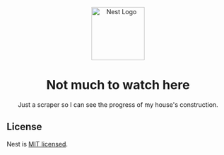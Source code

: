 <p align="center">
  <a href="http://nestjs.com/" target="blank"><img src="https://nestjs.com/img/logo-small.svg" width="120" alt="Nest Logo" /></a>
</p>
<h1 align="center">Not much to watch here</h1>
<p align="center"> Just a scraper so I can see the progress of my house's construction.</p>


## License

Nest is [MIT licensed](https://github.com/nestjs/nest/blob/master/LICENSE).
